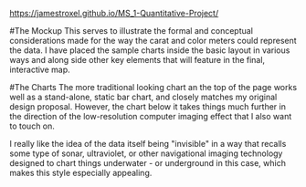 https://jamestroxel.github.io/MS_1-Quantitative-Project/

#The Mockup
This serves to illustrate the formal and conceptual considerations made for the way the carat and color meters could represent the data. I have placed the sample charts inside the basic layout in various ways and along side other key elements that will feature in the final, interactive map. 

#The Charts
The more traditional looking chart an the top of the page works well as a stand-alone, static bar chart, and closely matches my original design proposal. However, the chart below it takes things much further in the direction of the low-resolution computer imaging effect that I also want to touch on. 

I really like the idea of the data itself being "invisible" in a way that recalls some type of sonar, ultraviolet, or other navigational imaging technology designed to chart things underwater - or underground in this case, which makes this style especially appealing.